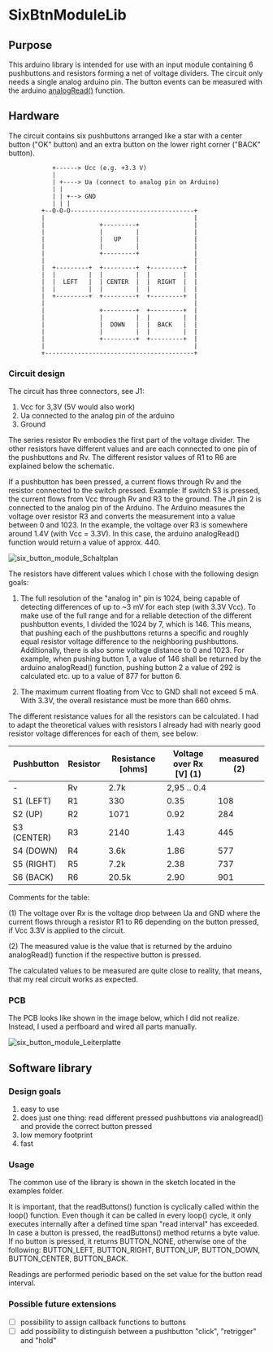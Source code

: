 # SixBtnModuleLib

## Purpose
This arduino library is intended for use with an input module containing 6 pushbuttons and resistors forming a net of voltage dividers. The circuit only needs a single analog arduino pin. The button events can be measured with the arduino [analogRead()](https://www.arduino.cc/reference/en/language/functions/analog-io/analogread/) function.



## Hardware
The circuit contains six pushbuttons arranged like a star with a center button ("OK" button) and an extra button on the lower right corner ("BACK" button).

                +------> Ucc (e.g. +3.3 V)
                |
                | +----> Ua (connect to analog pin on Arduino)
                | |
                | | +--> GND
                | | |
             +--O-O-O----------------------------------+
             |                                         |
             |               +---------+               |
             |               |         |               |
             |               |   UP    |               |
             |               |         |               |
             |               +---------+               |
             |                                         |
             |  +---------+  +---------+  +---------+  |
             |  |         |  |         |  |         |  |
             |  |  LEFT   |  | CENTER  |  |  RIGHT  |  |
             |  |         |  |         |  |         |  |
             |  +---------+  +---------+  +---------+  |
             |                                         |
             |               +---------+  +---------+  |
             |               |         |  |         |  |
             |               |  DOWN   |  |  BACK   |  |
             |               |         |  |         |  |
             |               +---------+  +---------+  |
             |                                         |
             +-----------------------------------------+
             
### Circuit design
The circuit has three connectors, see J1:
1. Vcc for 3,3V (5V would also work)
2. Ua connected to the analog pin of the arduino
3. Ground

The series resistor Rv embodies the first part of the voltage divider. The other resistors have different values and are each connected to one pin of the pushbuttons and Rv. The different resistor values of R1 to R6 are explained below the schematic.

If a pushbutton has been pressed, a current flows through Rv and the resistor connected to the switch pressed. Example: If switch S3 is pressed, the current flows from Vcc through Rv and R3 to the ground. The J1 pin 2 is connected to the analog pin of the Arduino. The Arduino measures the voltage over resistor R3 and converts the measurement into a value between 0 and 1023. In the example, the voltage over R3 is somewhere around 1.4V (with Vcc = 3.3V). In this case, the arduino analogRead() function would return a value of approx. 440.

![six_button_module_Schaltplan](https://user-images.githubusercontent.com/82120163/126707433-d13f6130-da60-4d2a-ac31-4a1c8c49374a.png)

The resistors have different values which I chose with the following design goals:
1. The full resolution of the "analog in" pin is 1024, being capable of detecting differences of up to ~3 mV for each step (with 3.3V Vcc). To make use of the full range and for a reliable detection of the different pushbutton events, I divided the 1024 by 7, which is 146. This means, that pushing each of the pushbuttons returns a specific and roughly equal resistor voltage difference to the neighboring pushbuttons. Additionally, there is also some voltage distance to 0 and 1023.
For example, when pushing button 1, a value of 146 shall be returned by the arduino analogRead() function, pushing button 2 a value of 292 is calculated etc. up to a value of 877 for button 6. 

2. The maximum current floating from Vcc to GND shall not exceed 5 mA. With 3.3V, the overall resistance must be more than 660 ohms.

The different resistance values for all the resistors can be calculated. I had to adapt the theoretical values with resistors I already had with nearly good resistor voltage differences for each of them, see below: 

| Pushbutton | Resistor | Resistance [ohms]| Voltage over Rx [V] (1) | measured  (2) |
| -- | --     | --------| --- | ---|
| -  | Rv     | 2.7k   | 2,95 .. 0.4 |
| S1 (LEFT)   | R1 | 330    | 0.35 | 108 |
| S2 (UP)     | R2 | 1071   | 0.92 | 284 |
| S3 (CENTER) | R3 | 2140   | 1.43 | 445 |
| S4 (DOWN)   | R4 | 3.6k   | 1.86 | 577 |
| S5 (RIGHT)  | R5 | 7.2k   | 2.38 | 737 |
| S6 (BACK)   | R6 | 20.5k  | 2.90 | 901 |

Comments for the table:

(1) The voltage over Rx is the voltage drop between Ua and GND where the current flows through a resistor R1 to R6 depending on the button pressed, if Vcc 3.3V is applied to the circuit.

(2) The measured value is the value that is returned by the arduino analogRead() function if the respective button is pressed. 

The calculated values to be measured are quite close to reality, that means, that my real circuit works as expected.

### PCB
The PCB looks like shown in the image below, which I did not realize. Instead, I used a perfboard and wired all parts manually.

![six_button_module_Leiterplatte](https://user-images.githubusercontent.com/82120163/126395160-31a94af6-2b2b-467b-ab51-85cfec6fb9fa.png)


## Software library
### Design goals
1. easy to use
2. does just one thing: read different pressed pushbuttons via analogread() and provide the correct button pressed
3. low memory footprint
4. fast

### Usage
The common use of the library is shown in the sketch located in the examples folder.

It is important, that the readButtons() function is cyclically called within the loop() function. Even though it can be called in every loop() cycle, it only executes internally after a defined time span "read interval" has exceeded. In case a button is pressed, the readButtons() method returns a byte value. If no button is pressed, it returns BUTTON_NONE, otherwise one of the following: BUTTON_LEFT, BUTTON_RIGHT, BUTTON_UP, BUTTON_DOWN, BUTTON_CENTER, BUTTON_BACK. 

Readings are performed periodic based on the set value for the button read interval.

### Possible future extensions
- [ ] possibility to assign callback functions to buttons
- [ ] add possibility to distinguish between a pushbutton "click", "retrigger" and "hold"
